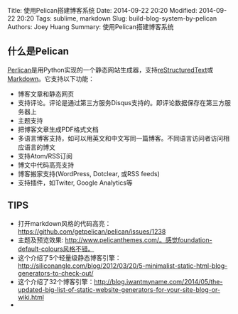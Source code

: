 Title: 使用Pelican搭建博客系统
Date: 2014-09-22 20:20
Modified: 2014-09-22 20:20
Tags: sublime, markdown
Slug: build-blog-system-by-pelican
Authors: Joey Huang
Summary: 使用Pelican搭建博客系统

## 什么是Pelican

[Perlican][3]是用Python实现的一个静态网站生成器，支持[reStructuredText][1]或[Markdown][2]。它支持以下功能：

* 博客文章和静态网页
* 支持评论。评论是通过第三方服务Disqus支持的。即评论数据保存在第三方服务器上
* 主题支持
* 把博客文章生成PDF格式文档
* 多语言博客支持，如可以用英文和中文写同一篇博客。不同语言访问者访问相应语言的博文
* 支持Atom/RSS订阅
* 博文中代码高亮支持
* 博客搬家支持(WordPress, Dotclear, 或RSS feeds)
* 支持插件，如Twiter, Google Analytics等

## TIPS

* 打开markdown风格的代码高亮：https://github.com/getpelican/pelican/issues/1238
* 主题及预览效果: http://www.pelicanthemes.com/。感觉foundation-default-colours风格不错。
* 这个介绍了5个轻量级静态博客引擎：http://siliconangle.com/blog/2012/03/20/5-minimalist-static-html-blog-generators-to-check-out/
* 这个介绍了32个博客引擎：http://blog.iwantmyname.com/2014/05/the-updated-big-list-of-static-website-generators-for-your-site-blog-or-wiki.html
*

[1]: http://docutils.sourceforge.net/rst.html
[2]: http://daringfireball.net/projects/markdown/
[3]: https://github.com/getpelican/pelican

